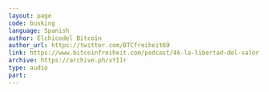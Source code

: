 ```yaml
---
layout: page
code: busking
language: Spanish
author: Elchicodel Bitcoin
author_url: https://twitter.com/BTCfreiheit69
link: https://www.bitcoinfreiheit.com/podcast/46-la-libertad-del-valor-dergigi/
archive: https://archive.ph/xYIIr
type: audio
part: 
---
```

